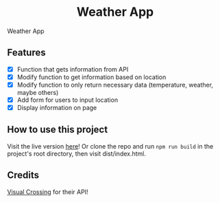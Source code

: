 <h1 align="center">Weather App</h1>
Weather App

Features
--------
- [x] Function that gets information from API
- [x] Modify function to get information based on location
- [x] Modify function to only return necessary data (temperature, weather, maybe others)
- [x] Add form for users to input location
- [x] Display information on page

How to use this project
-----------------------
Visit the live version <a href="https://pearmeow.github.io/weather-app" rel="noopener noreferrer">here</a>! Or clone the repo and run `npm run build` in the project's root directory, then visit dist/index.html.

Credits
-------
<a href="https://www.visualcrossing.com/" rel="noopener noreferrer">Visual Crossing</a> for their API!
